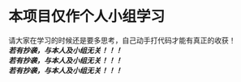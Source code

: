 # 本项目仅作个人小组学习  
请大家在学习的时候还是要多思考，自己动手打代码才能有真正的收获！  
***若有抄袭，与本人及小组无关！！！***  
***若有抄袭，与本人及小组无关！！！***  
***若有抄袭，与本人及小组无关！！！***  
